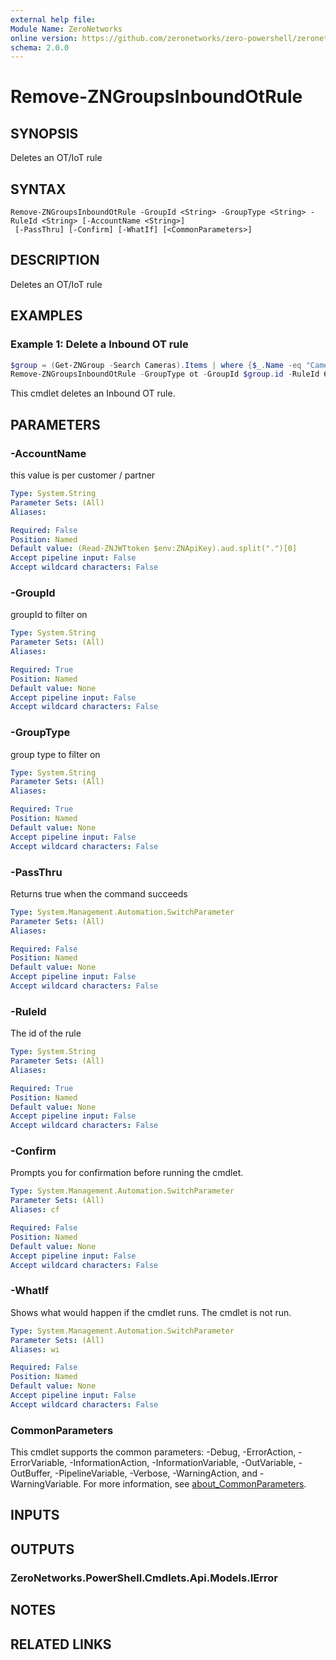 ```yaml
---
external help file:
Module Name: ZeroNetworks
online version: https://github.com/zeronetworks/zero-powershell/zeronetworks/remove-zngroupsinboundotrule
schema: 2.0.0
---
```


# Remove-ZNGroupsInboundOtRule

## SYNOPSIS
Deletes an OT/IoT rule

## SYNTAX

```
Remove-ZNGroupsInboundOtRule -GroupId <String> -GroupType <String> -RuleId <String> [-AccountName <String>]
 [-PassThru] [-Confirm] [-WhatIf] [<CommonParameters>]
```

## DESCRIPTION
Deletes an OT/IoT rule

## EXAMPLES

### Example 1: Delete a Inbound OT rule
```powershell
$group = (Get-ZNGroup -Search Cameras).Items | where {$_.Name -eq "Cameras"} 
Remove-ZNGroupsInboundOtRule -GroupType ot -GroupId $group.id -RuleId 603f5007-bc17-4095-9be5-3aa41cffeb1d
```

This cmdlet deletes an Inbound OT rule.

## PARAMETERS

### -AccountName
this value is per customer / partner

```yaml
Type: System.String
Parameter Sets: (All)
Aliases:

Required: False
Position: Named
Default value: (Read-ZNJWTtoken $env:ZNApiKey).aud.split(".")[0]
Accept pipeline input: False
Accept wildcard characters: False
```

### -GroupId
groupId to filter on

```yaml
Type: System.String
Parameter Sets: (All)
Aliases:

Required: True
Position: Named
Default value: None
Accept pipeline input: False
Accept wildcard characters: False
```

### -GroupType
group type to filter on

```yaml
Type: System.String
Parameter Sets: (All)
Aliases:

Required: True
Position: Named
Default value: None
Accept pipeline input: False
Accept wildcard characters: False
```

### -PassThru
Returns true when the command succeeds

```yaml
Type: System.Management.Automation.SwitchParameter
Parameter Sets: (All)
Aliases:

Required: False
Position: Named
Default value: None
Accept pipeline input: False
Accept wildcard characters: False
```

### -RuleId
The id of the rule

```yaml
Type: System.String
Parameter Sets: (All)
Aliases:

Required: True
Position: Named
Default value: None
Accept pipeline input: False
Accept wildcard characters: False
```

### -Confirm
Prompts you for confirmation before running the cmdlet.

```yaml
Type: System.Management.Automation.SwitchParameter
Parameter Sets: (All)
Aliases: cf

Required: False
Position: Named
Default value: None
Accept pipeline input: False
Accept wildcard characters: False
```

### -WhatIf
Shows what would happen if the cmdlet runs.
The cmdlet is not run.

```yaml
Type: System.Management.Automation.SwitchParameter
Parameter Sets: (All)
Aliases: wi

Required: False
Position: Named
Default value: None
Accept pipeline input: False
Accept wildcard characters: False
```

### CommonParameters
This cmdlet supports the common parameters: -Debug, -ErrorAction, -ErrorVariable, -InformationAction, -InformationVariable, -OutVariable, -OutBuffer, -PipelineVariable, -Verbose, -WarningAction, and -WarningVariable. For more information, see [about_CommonParameters](http://go.microsoft.com/fwlink/?LinkID=113216).

## INPUTS

## OUTPUTS

### ZeroNetworks.PowerShell.Cmdlets.Api.Models.IError

## NOTES

## RELATED LINKS

